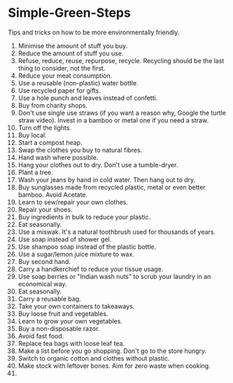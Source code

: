 # Simple-Green-Steps
Tips and tricks on how to be more environmentally friendly. 

1. Minimise the amount of stuff you buy.
2. Reduce the amount of stuff you use.
3. Refuse, reduce, reuse, repurpose, recycle.
Recycling should be the last thing to consider, not the first.
3. Reduce your meat consumption.
4. Use a reusable (non-plastic) water bottle.
5. Use recycled paper for gifts.
6. Use a hole punch and leaves instead of confetti.
7. Buy from charity shops.
8. Don't use single use straws (if you want a reason why, Google the turtle straw video).
Invest in a bamboo or metal one if you need a straw.
9. Turn off the lights.
10. Buy local.
11. Start a compost heap.
12. Swap the clothes you buy to natural fibres.
13. Hand wash where possible.
14. Hang your clothes out to dry. Don't use a tumble-dryer.
15. Plant a tree.
16. Wash your jeans by hand in cold water. Then hang out to dry.
17. Buy sunglasses made from recycled plastic, metal or 
even better bamboo. Avoid Acetate.
18. Learn to sew/repair your own clothes.
19. Repair your shoes.
20. Buy ingredients in bulk to reduce your plastic.
21. Eat seasonally.
22. Use a miswak. It's a natural toothbrush used for thousands of years.
23. Use soap instead of shower gel.
24. Use shampoo soap instead of the plastic bottle.
25. Use a sugar/lemon juice mixture to wax.
26. Buy second hand.
27. Carry a handkerchief to reduce your tissue usage.
28. Use soap berries or "Indian wash nuts" to scrub your laundry in an economical way.
29. Eat seasonally.
30. Carry a reusable bag.
31. Take your own containers to takeaways.
32. Buy loose fruit and vegetables.
33. Learn to grow your own vegetables.
34. Buy a non-disposable razor.
35. Avoid fast food.
36. Replace tea bags with loose leaf tea.
37. Make a list before you go shopping. Don't go to the store hungry.
38. Switch to organic cotton and clothes without plastic.
39. Make stock with leftover bones. Aim for zero waste when cooking.
40. 


